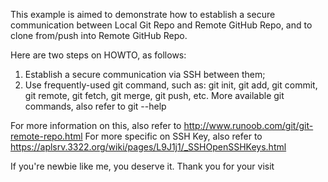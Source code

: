 This example is aimed to demonstrate how to establish a secure communication between Local Git Repo and Remote GitHub Repo, and to clone from/push into Remote GitHub Repo.

Here are two steps on HOWTO, as follows:
1. Establish a secure communication via SSH between them;
2. Use frequently-used git command, such as: git init, git add, git commit, git remote, git fetch, git merge, git push, etc. 
   More available git commands, also refer to git --help

For more information on this, also refer to http://www.runoob.com/git/git-remote-repo.html
For more specific on SSH Key, also refer to https://aplsrv.3322.org/wiki/pages/L9J1j1/_SSHOpenSSHKeys.html

If you're newbie like me, you deserve it.
Thank you for your visit
